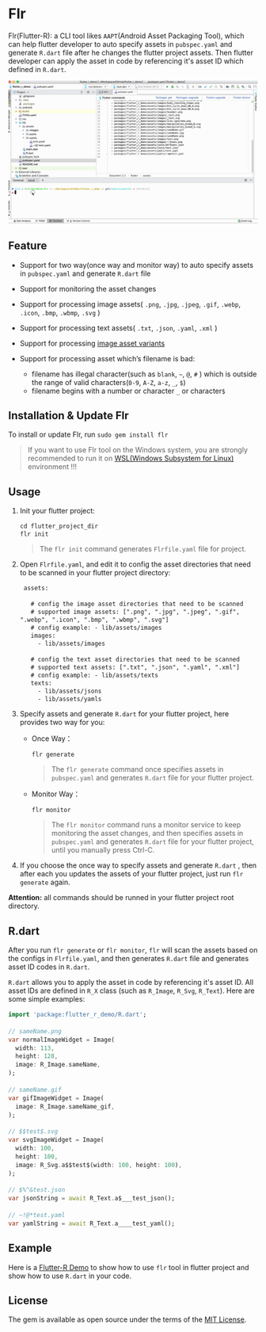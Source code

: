 # Flr

Flr(Flutter-R): a CLI tool likes `AAPT`(Android Asset Packaging Tool), which can help flutter developer to auto specify assets in `pubspec.yaml` and generate `R.dart` file after he changes the flutter project assets. Then flutter developer can apply the asset in code by referencing it's asset ID which defined in `R.dart`.

![flr monitor](README_Assets/flr-monitor.gif)

## Feature
- Support for two way(once way and monitor way) to auto specify assets in `pubspec.yaml` and generate  `R.dart` file

- Support for monitoring the asset changes

- Support for processing image assets( `.png`, `.jpg`, `.jpeg`, `.gif`, `.webp`, `.icon`, `.bmp`, `.wbmp`, `.svg` ) 

- Support for processing text assets( `.txt`, `.json`, `.yaml`, `.xml` ) 

- Support for processing [image asset variants](https://flutter.dev/docs/development/ui/assets-and-images#asset-variants)

- Support for processing asset which’s filename is bad:
   - filename has illegal character(such as  `blank`,  `~`, `@`, `#` ) which is outside the range of  valid characters(`0-9`, `A-Z`, `a-z`, `_`,  `$`)
   - filename begins with a number or character `_`  or character`$`
   

## Installation & Update Flr

To install or update Flr, run `sudo gem install flr`

> If you want to use Flr tool on the Windows system, you are strongly recommended to run it on [WSL(Windows Subsystem for Linux)](https://docs.microsoft.com/en-us/windows/wsl/install-win10) environment !!! 

## Usage

1. Init your flutter project:

    ```
    cd flutter_project_dir
    flr init
    ```
    
    > The `flr init` command generates `Flrfile.yaml` file for project.
    
2. Open `Flrfile.yaml`, and edit it to config the asset directories that need to be scanned in your flutter project directory:

   ```
    assets:
    
      # config the image asset directories that need to be scanned
      # supported image assets: [".png", ".jpg", ".jpeg", ".gif", ".webp", ".icon", ".bmp", ".wbmp", ".svg"]
      # config example: - lib/assets/images
      images:
        - lib/assets/images
    
      # config the text asset directories that need to be scanned
      # supported text assets: [".txt", ".json", ".yaml", ".xml"]
      # config example: - lib/assets/texts
      texts:
        - lib/assets/jsons
        - lib/assets/yamls
   ```

3. Specify assets and generate `R.dart` for your flutter project, here provides two way for you:

     - Once Way：

       ```
       flr generate
       ```

       > The `flr generate`  command once specifies assets in `pubspec.yaml` and generates  `R.dart` file for your flutter project.

     - Monitor Way：
       
     	```
     	flr monitor
     	```
     	
     	> The `flr monitor` command runs a monitor service to keep monitoring the asset changes, and then specifies assets in `pubspec.yaml` and generates `R.dart` file for your flutter project, until you manually press Ctrl-C.

4. If you choose the once way to specify assets and generate `R.dart`  , then after each you updates the assets of your flutter project, just run `flr generate` again.

**Attention:**  all commands should be runned in your flutter project root directory.

## R.dart

After you run `flr generate` or `flr monitor`, `flr` will scan the assets based on the configs in `Flrfile.yaml`, and then generates `R.dart` file and generates asset ID codes in `R.dart`.

`R.dart` allows you to  apply the asset in code by referencing it's asset ID. All asset IDs are defined in `R_X` class (such as `R_Image`, `R_Svg`, `R_Text`). Here are some simple examples:

```dart
import 'package:flutter_r_demo/R.dart';

// sameName.png
var normalImageWidget = Image(
  width: 113,
  height: 128,
  image: R_Image.sameName,
);

// sameName.gif
var gifImageWidget = Image(
  image: R_Image.sameName_gif,
);

// $$test$.svg
var svgImageWidget = Image(
  width: 100,
  height: 100,
  image: R_Svg.a$$test$(width: 100, height: 100),
);

// $%^&test.json
var jsonString = await R_Text.a$___test_json();

// ~!@*test.yaml
var yamlString = await R_Text.a____test_yaml();

```

## Example

Here is a [Flutter-R Demo](https://github.com/YK-Unit/flutter_r_demo) to show how to use `flr` tool in flutter project and show how to use `R.dart` in your code.

## License

The gem is available as open source under the terms of the [MIT License](https://opensource.org/licenses/MIT).
